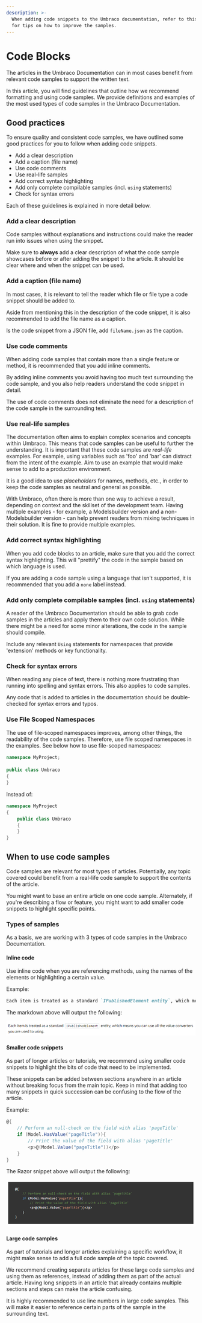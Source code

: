 ```yaml
---
description: >-
  When adding code snippets to the Umbraco documentation, refer to this article 
  for tips on how to improve the samples.
---
```


# Code Blocks

The articles in the Umbraco Documentation can in most cases benefit from relevant code samples to support the written text.

In this article, you will find guidelines that outline how we recommend formatting and using code samples. We provide definitions and examples of the most used types of code samples in the Umbraco Documentation.

## Good practices

To ensure quality and consistent code samples, we have outlined some good practices for you to follow when adding code snippets.

* Add a clear description
* Add a caption (file name)
* Use code comments
* Use real-life samples
* Add correct syntax highlighting
* Add only complete compilable samples (incl. `using` statements)
* Check for syntax errors

Each of these guidelines is explained in more detail below.

### Add a clear description

Code samples without explanations and instructions could make the reader run into issues when using the snippet.

Make sure to **always** add a clear description of what the code sample showcases before or after adding the snippet to the article. It should be clear where and when the snippet can be used.

### Add a caption (file name)

In most cases, it is relevant to tell the reader which file or file type a code snippet should be added to.

Aside from mentioning this in the description of the code snippet, it is also recommended to add the file name as a caption.

Is the code snippet from a JSON file, add `fileName.json` as the caption.

### Use code comments

When adding code samples that contain more than a single feature or method, it is recommended that you add inline comments.

By adding inline comments you avoid having too much text surrounding the code sample, and you also help readers understand the code snippet in detail.

The use of code comments does not eliminate the need for a description of the code sample in the surrounding text.

### Use real-life samples

The documentation often aims to explain complex scenarios and concepts within Umbraco. This means that code samples can be useful to further the understanding. It is important that these code samples are _real-life_ examples. For example, using variables such as 'foo' and 'bar' can distract from the intent of the example. Aim to use an example that would make sense to add to a production environment.

It is a good idea to use _placeholders_ for names, methods, etc., in order to keep the code samples as neutral and general as possible.

With Umbraco, often there is more than one way to achieve a result, depending on context and the skillset of the development team. Having multiple examples - for example, a Modelsbuilder version and a non-Modelsbuilder version - can help prevent readers from mixing techniques in their solution. It is fine to provide multiple examples.

### Add correct syntax highlighting

When you add code blocks to an article, make sure that you add the correct syntax highlighting. This will "prettify" the code in the sample based on which language is used.

If you are adding a code sample using a language that isn't supported, it is recommended that you add a `none` label instead.

### Add only complete compilable samples (incl. `using` statements)

A reader of the Umbraco Documentation should be able to grab code samples in the articles and apply them to their own code solution. While there might be a need for some minor alterations, the code in the sample should compile.

Include any relevant `Using` statements for namespaces that provide 'extension' methods or key functionality.

### Check for syntax errors

When reading any piece of text, there is nothing more frustrating than running into spelling and syntax errors. This also applies to code samples.

Any code that is added to articles in the documentation should be double-checked for syntax errors and typos.

### Use File Scoped Namespaces
The use of file-scoped namespaces improves, among other things, the readability of the code samples. Therefore, use file scoped namespaces in the examples. See below how to use file-scoped namespaces:

```csharp
namespace MyProject;

public class Umbraco
{
}
```

Instead of: 

```csharp
namespace MyProject
{
    public class Umbraco
    {
    }
}
```

## When to use code samples

Code samples are relevant for most types of articles. Potentially, any topic covered could benefit from a real-life code sample to support the contents of the article.

You might want to base an entire article on one code sample. Alternately, if you're describing a flow or feature, you might want to add smaller code snippets to highlight specific points.

### Types of samples

As a basis, we are working with 3 types of code samples in the Umbraco Documentation.

#### Inline code

Use inline code when you are referencing methods, using the names of the elements or highlighting a certain value.

Example:

```markdown
Each item is treated as a standard `IPublishedElement entity`, which means you can use all the value converters you are used to using.
```

The markdown above will output the following:

![Example of inline code](images/inline-sample.png)

#### Smaller code snippets

As part of longer articles or tutorials, we recommend using smaller code snippets to highlight the bits of code that need to be implemented.

These snippets can be added between sections anywhere in an article without breaking focus from the main topic. Keep in mind that adding too many snippets in quick succession can be confusing to the flow of the article.

Example:

```csharp
@{
    // Perform an null-check on the field with alias 'pageTitle'
    if (Model.HasValue("pageTitle")){
        // Print the value of the field with alias 'pageTitle'
        <p>@(Model.Value("pageTitle"))</p>
    }
}
```

The Razor snippet above will output the following:

![Example of smaller code snippet](images/codesnippet-sample.png)

#### Large code samples

As part of tutorials and longer articles explaining a specific workflow, it might make sense to add a full code sample of the topic covered.

We recommend creating separate articles for these large code samples and using them as references, instead of adding them as part of the actual article. Having long snippets in an article that already contains multiple sections and steps can make the article confusing.

It is highly recommended to use line numbers in large code samples. This will make it easier to reference certain parts of the sample in the surrounding text.
